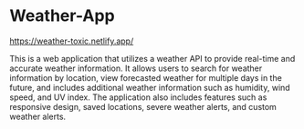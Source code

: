 # Weather-App
https://weather-toxic.netlify.app/

This is a web application that utilizes a weather API to provide real-time and accurate weather information. It allows users to search for weather information by location, view forecasted weather for multiple days in the future, and includes additional weather information such as humidity, wind speed, and UV index. The application also includes features such as responsive design, saved locations, severe weather alerts, and custom weather alerts.

